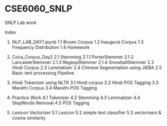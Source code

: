 # CSE6060_SNLP
SNLP Lab work

Index
1. NLP_LAB_DAY1.ipynb
   1.1 Brown Corpus
   1.2 Inaugural Corpus
   1.3 Frequency Distribution
   1.4 Homework
   
2. Coca_Corpus_Day2
   2.1 Stemming
       2.1.1 PorterStemmer
       2.1.2 LancasterStemmer
       2.1.3 RegexpStemmer
       2.1.4 SnowballStemmer
   2.2 Hindi Corpus
   2.3 Lemmatizer
   2.4 Chinese Segmentation using JIEBA
   2.5 Basic text processing Pipeline
   
3. Hindi Tokenizer using NLTK
   3.1 Hindi corpus
   3.2 Hindi POS Tagging
   3.3 Marathi Corpus
   3.4 Marathi POS Tagging
   
4. Practice Work
   4.1 Tokenizer
   4.2 Stemming
   4.3 Lemmatizer
   4.4 StopWords Removal
   4.5 POS Tagging
   
5. Lexicon Vectorizer
   5.1 Lexicon
   5.2 simple text classifier
   5.3 vectorisers & cosine similarity

  
